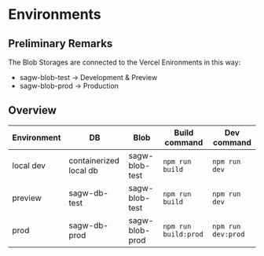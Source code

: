 # Environments

## Preliminary Remarks

The Blob Storages are connected to the Vercel Enironments in this way:
- sagw-blob-test -> Development & Preview
- sagw-blob-prod -> Production

## Overview

|Environment|DB|Blob|Build command|Dev command|
|-|-|-|-|-|
|local dev|containerized local db|sagw-blob-test|`npm run build`|`npm run dev`|
|preview|sagw-db-test|sagw-blob-test|`npm run build`|`npm run dev`|
|prod|sagw-db-prod|sagw-blob-prod|`npm run build:prod`|`npm run dev:prod`|
